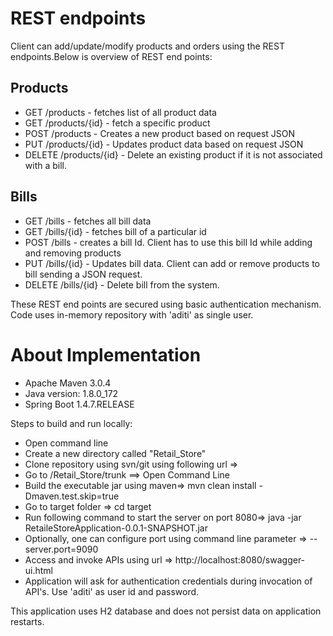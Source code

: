 # REST endpoints
Client can add/update/modify products and orders using the REST endpoints.Below is overview of REST end points:

## Products
*  GET /products - fetches list of all product data
*  GET /products/{id} - fetch a specific product
*  POST /products - Creates a new product based on request JSON
*  PUT /products/{id} - Updates product data based on request JSON
*  DELETE /products/{id} - Delete an existing product if it is not associated with a bill.


## Bills
*  GET /bills - fetches all bill data
*  GET /bills/{id} - fetches bill of a particular id
*  POST /bills - creates a bill Id. Client has to use this bill Id while adding and removing products
*  PUT /bills/{id} - Updates bill data. Client can add or remove products to bill sending a JSON request.
*  DELETE /bills/{id} - Delete bill from the system.

 These REST end points are secured using basic authentication mechanism. Code uses in-memory repository with 'aditi' as single user.

# About Implementation

*  Apache Maven 3.0.4 
*  Java version: 1.8.0_172
*  Spring Boot 1.4.7.RELEASE

Steps to build and run locally:
* Open command line
* Create a new directory called "Retail_Store" 
* Clone repository using svn/git using following url =>   
* Go to /Retail_Store/trunk ==> Open Command Line
* Build the executable jar using maven=> mvn clean install -Dmaven.test.skip=true
* Go to target folder => cd target
* Run following command to start the server on port 8080=> java -jar RetaileStoreApplication-0.0.1-SNAPSHOT.jar 
* Optionally, one can configure port using command line parameter => --server.port=9090 
* Access and invoke APIs using url => http://localhost:8080/swagger-ui.html
* Application will ask for authentication credentials during invocation of API's. Use 'aditi' as user id and password.

This application uses H2 database and does not persist data on application restarts. 
